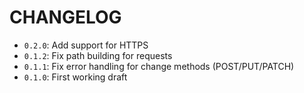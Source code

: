 # CHANGELOG
  * `0.2.0`: Add support for HTTPS
  * `0.1.2`: Fix path building for requests
  * `0.1.1`: Fix error handling for change methods (POST/PUT/PATCH)
  * `0.1.0`: First working draft
